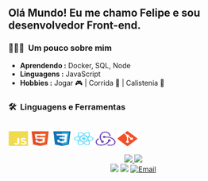<h2> Olá Mundo! Eu me chamo Felipe e sou desenvolvedor Front-end.</h2>

<h3> 👨🏻‍💻 &nbsp;Um pouco sobre mim</h3>

-  **Aprendendo :** Docker, SQL, Node   
-  **Linguagens :** JavaScript
-  **Hobbies :** Jogar 🎮 | Corrida 🏃 | Calistenia 💪
<h3> 🛠 &nbsp;Linguagens e Ferramentas</h3>
<div style="display: inline_block"><br>
  <img align="center" alt="Felipe-Js" height="30" width="40" src="https://raw.githubusercontent.com/devicons/devicon/master/icons/javascript/javascript-plain.svg">
  <img align="center" alt="Felipe-HTML" height="30" width="40" src="https://raw.githubusercontent.com/devicons/devicon/master/icons/html5/html5-original.svg">
  <img align="center" alt="Felipe-CSS" height="30" width="40" src="https://raw.githubusercontent.com/devicons/devicon/master/icons/css3/css3-original.svg">
  <img align="center" alt="Felipe-CSS" height="30" width="40" src="https://raw.githubusercontent.com/devicons/devicon/master/icons/react/react-original.svg">
  <img align="center" alt="Felipe-CSS" height="30" width="40" src="https://raw.githubusercontent.com/devicons/devicon/master/icons/redux/redux-original.svg">
  <img align="center" alt="Felipe-CSS" height="30" width="40" src="https://raw.githubusercontent.com/devicons/devicon/master/icons/git/git-original.svg">
</div>

<br>

<div align="center">
  <a href="https://github.com/felipebarbozaa">
  <img height="160em" src="https://github-readme-stats.vercel.app/api?username=felipebarbozaa&show_icons=true&theme=omni&include_all_commits=true&count_private=true"/>
  <img height="160em" src="https://github-readme-stats.vercel.app/api/top-langs/?username=felipebarbozaa&layout=compact&langs_count=7&theme=omni"/>
</div>
 
<div align="center"> 
  <a href="https://www.instagram.com/felipebarboza_5/" target="_blank"><img src="https://img.shields.io/badge/-Instagram-%23E4405F?style=for-the-badge&logo=instagram&logoColor=white" target="_blank"></a>
  <a href="https://www.linkedin.com/in/felipebarboza26/" target="_blank"><img src="https://img.shields.io/badge/-LinkedIn-%230077B5?style=for-the-badge&logo=linkedin&logoColor=white" target="_blank"></a> 
  <a href="mailto:felipebarboza5@gmail.com"><img alt="Email" width="300" src="https://img.shields.io/badge/Email-felipebarboza5@gmail.com-blue?style=flat-square&logo=gmail"></a>

